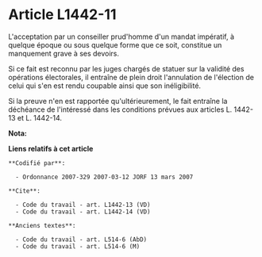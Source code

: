 # Article L1442-11

L'acceptation par un conseiller prud'homme d'un mandat impératif, à quelque époque ou sous quelque forme que ce soit,
constitue un manquement grave à ses devoirs.

Si ce fait est reconnu par les juges chargés de statuer sur la validité des opérations électorales, il entraîne de plein
droit l'annulation de l'élection de celui qui s'en est rendu coupable ainsi que son inéligibilité.

Si la preuve n'en est rapportée qu'ultérieurement, le fait entraîne la déchéance de l'intéressé dans les conditions prévues
aux articles L. 1442-13 et L. 1442-14.

**Nota:**



**Liens relatifs à cet article**

	**Codifié par**:

	  - Ordonnance 2007-329 2007-03-12 JORF 13 mars 2007

	**Cite**:

	  - Code du travail - art. L1442-13 (VD)
	  - Code du travail - art. L1442-14 (VD)

	**Anciens textes**:

	  - Code du travail - art. L514-6 (AbD)
	  - Code du travail - art. L514-6 (M)
